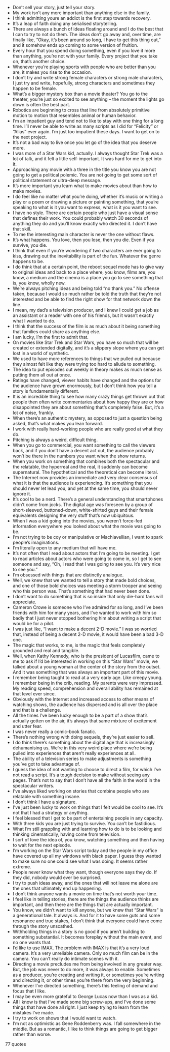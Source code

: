  - Don’t sell your story, just tell your story.
 - My work isn’t any more important than anything else in the family.
 - I think admitting youre an addict is the first step towards recovery.
 - It’s a leap of faith doing any serialised storytelling.
 - There are always a bunch of ideas floating around and I do the best that I can to try to not do them. The ideas don’t go away and, over time, are finally like, “Okay, it’s been around so long, I have to get this thing out,” and it somehow ends up coming to some version of fruition.
 - Every hour that you spend doing something, even if you love it more than anything, you’re not with your family. Every project that you take on, that’s another choice.
 - Whenever you’re playing sports with people who are better than you are, it makes you rise to the occasion.
 - I don’t try and write strong female characters or strong male characters, I just try and write, hopefully, strong characters and sometimes they happen to be female.
 - What’s a bigger mystery box than a movie theater? You go to the theater, you’re just so excited to see anything – the moment the lights go down is often the best part.
 - Robotics are beginning to cross that line from absolutely primitive motion to motion that resembles animal or human behavior.
 - I’m an impatient guy and tend not to like to stay with one thing for a long time. I’ll never be able to write as many scripts as I did for “Felicity” or “Alias” ever again. I’m just too impatient these days. I want to get on to the next project.
 - It’s not a bad way to live once you let go of the idea that you deserve more.
 - I was more of a Star Wars kid, actually. I always thought Star Trek was a lot of talk, and it felt a little self-important. It was hard for me to get into it.
 - Approaching any movie with a three in the title you know you are not going to get a political polemic. You are not going to get some sort of political statement or ultra-deep message.
 - It’s more important you learn what to make movies about than how to make movies.
 - I do feel like no matter what you’re doing, whether it’s music or writing a play or a poem or drawing a picture or painting something, that you’re speaking to what is it you want to express, what is it you want to see.
 - I have no style. There are certain people who just have a visual sense that defines their work. You could probably watch 30 seconds of anything they do and you’ll know exactly who directed it. I don’t have that skill.
 - To me the interesting main character is never the one without flaws.
 - It’s what happens. You love, then you lose, then you die. Even if you survive, you die.
 - I think that even if you’re wondering if two characters are ever going to kiss, drawing out the inevitability is part of the fun. Whatever the genre happens to be.
 - I do think that at a certain point, the reboot sequel mode has to give way to original ideas and back to a place where, you know, films are, you know, a medium and the cinema is a place you go to see something that is, you know, wholly new.
 - We’re always pitching ideas and being told “no thank you.” No offense taken, because I would so much rather be told the truth that they’re not interested and be able to find the right show for that network down the line.
 - I mean, my dad’s a television producer, and I knew I could get a job as an assistant or a reader with one of his friends, but it wasn’t exactly what I wanted to do.
 - I think that the success of the film is as much about it being something that families could share as anything else.
 - I am lucky, I’m the first to admit that.
 - On movies like Star Trek and Star Wars, you have so much that will be created or extended digitally, and it’s a slippery slope where you can get lost in a world of synthetic.
 - We used to have more references to things that we pulled out because they almost felt like they were trying too hard to allude to something.
 - The idea to put episodes out weekly in theory makes as much sense as putting them all out at once.
 - Ratings have changed, viewer habits have changed and the options for the audience have grown enormously, but I don’t think how you tell a story is fundamentally different.
 - It is an incredible thing to see how many crazy things get thrown out that people then often write commentaries about how happy they are or how disappointed they are about something that’s completely false. But, it’s a lot of noise, frankly.
 - When there’s an authentic mystery, as opposed to just a question being asked, that’s what makes you lean forward.
 - I work with really hard-working people who are really good at what they do.
 - Pitching is always a weird, difficult thing.
 - When you go to commercial, you want something to call the viewers back, and if you don’t have a decent act out, the audience probably won’t be there in the numbers you want when the show returns.
 - When you work on something that combines both the spectacular and the relatable, the hyperreal and the real, it suddenly can become supernatural. The hypothetical and the theoretical can become literal.
 - The Internet now provides an immediate and very clear consensus of what it is that the audience is experiencing. It’s something that you should never let lead you, and yet at the same time, you should never ignore it.
 - It’s cool to be a nerd. There’s a general understanding that smartphones didn’t come from jocks. The digital age was foreseen by a group of short-sleeved, buttoned-down, white-shirted guys and their female equivalents designing the very stuff that’s now ubiquitous.
 - When I was a kid going into the movies, you weren’t force-fed information everywhere you looked about what the movie was going to be.
 - I’m not trying to be coy or manipulative or Machiavellian, I want to spark people’s imaginations.
 - I’m literally open to any medium that will have me.
 - It’s not often that I read about actors that I’m going to be meeting. I get to read articles about actors who were going to come in, so I get to see someone and say, “Oh, I read that I was going to see you. It’s very nice to see you.”
 - I’m obsessed with things that are distinctly analogue.
 - Well, we knew that we wanted to tell a story that made bold choices, and one of those bold choices was meeting a storm trooper and seeing who this person was. That’s something that had never been done.
 - I don’t want to do something that is so inside that only die-hard fans will appreciate.
 - Cameron Crowe is someone who I’ve admired for so long, and I’ve been friends with him for many years, and I’ve wanted to work with him so badly that I just never stopped bothering him about writing a script that would be for a pilot.
 - I was just like, “I want to make a decent 2-D movie.” I was so worried that, instead of being a decent 2-D movie, it would have been a bad 3-D one.
 - The magic that works, to me, is the magic that feels completely grounded and real and tangible.
 - Well, when Kathy Kennedy, who is the president of Lucasfilm, came to me to ask if I’d be interested in working on this “Star Wars” movie, we talked about a young woman at the center of the story from the outset. And it was something that was always an important part of this movie.
 - I remember being taught to read at a very early age. Like creepy young. I remember being in the crib, reading. My parents were very impressed. My reading speed, comprehension and overall ability has remained at that level ever since.
 - Obviously with the Internet and increased access to other means of watching shows, the audience has dispersed and is all over the place and that is a challenge.
 - All the times I’ve been lucky enough to be a part of a show that’s actually gotten on the air, it’s always that same mixture of excitement and utter fear.
 - I was never really a comic-book fanatic.
 - There’s nothing wrong with doing sequels, they’re just easier to sell.
 - I do think there’s something about the digital age that is increasingly dehumanising us. We’re in this very weird place where we’re being pulled into experiences that aren’t really experiences at all.
 - The ability of a television series to make adjustments is something you’ve got to take advantage of.
 - I guess the idea of not wanting to choose to direct a film, for which I’ve not read a script. It’s a tough decision to make without seeing any pages. That’s not to say that I don’t have all the faith in the world in the spectacular writers.
 - I’ve always liked working on stories that combine people who are relatable with something insane.
 - I don’t think I have a signature.
 - I’ve just been lucky to work on things that I felt would be cool to see. It’s not that I had a strategy or anything.
 - I feel blessed that I get to be part of entertaining people in any capacity.
 - With three kids you are just trying to survive. You can’t be fastidious.
 - What I’m still grappling with and learning how to do is to be looking and thinking cinematically, having come from television.
 - I sort of love the idea of, you know, watching something and then having to wait for the next episode.
 - I’m working on the Star Wars script today and the people in my office have covered up all my windows with black paper. I guess they wanted to make sure no one could see what I was doing. It seems rather extreme.
 - People never know what they want, though everyone says they do. If they did, nobody would ever be surprised.
 - I try to push ideas away, and the ones that will not leave me alone are the ones that ultimately end up happening.
 - I don’t think anyone wants a movie on time that’s not worth your time.
 - I feel like in telling stories, there are the things the audience thinks are important, and then there are the things that are actually important.
 - You know, we didn’t want to kill anyone, but we knew that “Star Wars” is a generational tale. It always is. And for it to have some guts and some resonance and true stakes, I don’t think that everyone could have come through the story unscathed.
 - Withholding things in a story is no good if you aren’t building to something substantial. It becomes foreplay without the main event, and no one wants that.
 - I’d like to use IMAX. The problem with IMAX is that it’s a very loud camera. It’s a very unreliable camera. Only so much film can be in the camera. You can’t really do intimate scenes with it.
 - Directing a movie precludes me from being involved in any greater way. But, the job was never to do more, it was always to enable. Sometimes as a producer, you’re creating and writing it, or sometimes you’re writing and directing it, or other times you’re there from the very beginning.
 - Whenever I’ve directed something, there’s this feeling of demand and focus that I like.
 - I may be even more grateful to George Lucas now than I was as a kid.
 - All I know is that I’ve made some big screw-ups, and I’ve done some things that have done all right. I just keep trying to learn from the mistakes I’ve made.
 - I try to work on shows that I would want to watch.
 - I’m not as optimistic as Gene Roddenberry was. I fall somewhere in the middle. But as a romantic, I like to think things are going to get bigger rather than worse.

77 quotes